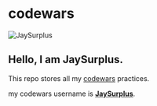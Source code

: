 # codewars
![JaySurplus](https://avatars0.githubusercontent.com/u/1681910?v=3&s=460)

Hello, I am JaySurplus.
---

This repo stores all my [codewars](http://www.codewars.com) practices.

my codewars username is [**JaySurplus**](http://www.codewars.com/users/JaySurplus).